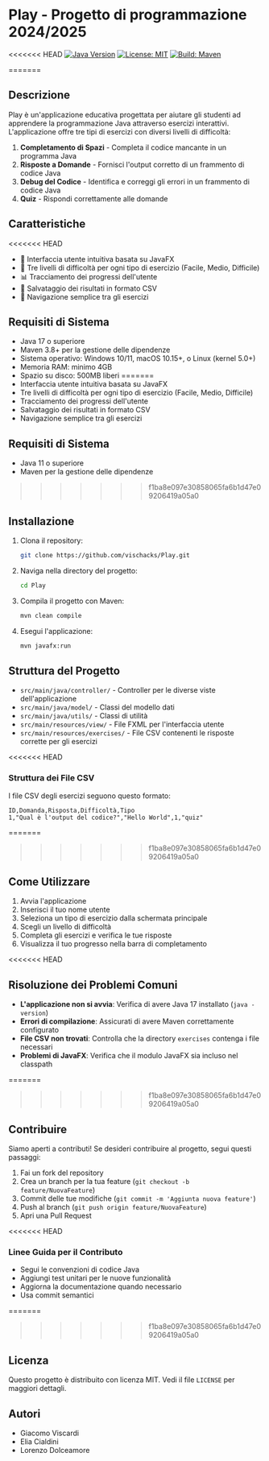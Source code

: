 


          
# Play - Progetto di programmazione 2024/2025

<<<<<<< HEAD
[![Java Version](https://img.shields.io/badge/Java-17%2B-blue.svg)](https://www.oracle.com/java/)
[![License: MIT](https://img.shields.io/badge/License-MIT-yellow.svg)](https://opensource.org/licenses/MIT)
[![Build: Maven](https://img.shields.io/badge/Build-Maven-green.svg)](https://maven.apache.org/)

=======

## Descrizione
Play è un'applicazione educativa progettata per aiutare gli studenti ad apprendere la programmazione Java attraverso esercizi interattivi. L'applicazione offre tre tipi di esercizi con diversi livelli di difficoltà:

1. **Completamento di Spazi** - Completa il codice mancante in un programma Java
2. **Risposte a Domande** - Fornisci l'output corretto di un frammento di codice Java
3. **Debug del Codice** - Identifica e correggi gli errori in un frammento di codice Java
4. **Quiz** - Rispondi correttamente alle domande

## Caratteristiche
<<<<<<< HEAD
- 🎨 Interfaccia utente intuitiva basata su JavaFX
- 🎯 Tre livelli di difficoltà per ogni tipo di esercizio (Facile, Medio, Difficile)
- 📊 Tracciamento dei progressi dell'utente
- 💾 Salvataggio dei risultati in formato CSV
- 🔄 Navigazione semplice tra gli esercizi

## Requisiti di Sistema
- Java 17 o superiore
- Maven 3.8+ per la gestione delle dipendenze
- Sistema operativo: Windows 10/11, macOS 10.15+, o Linux (kernel 5.0+)
- Memoria RAM: minimo 4GB
- Spazio su disco: 500MB liberi
=======
- Interfaccia utente intuitiva basata su JavaFX
- Tre livelli di difficoltà per ogni tipo di esercizio (Facile, Medio, Difficile)
- Tracciamento dei progressi dell'utente
- Salvataggio dei risultati in formato CSV
- Navigazione semplice tra gli esercizi

## Requisiti di Sistema
- Java 11 o superiore
- Maven per la gestione delle dipendenze
>>>>>>> f1ba8e097e30858065fa6b1d47e09206419a05a0

## Installazione
1. Clona il repository:
   ```bash
   git clone https://github.com/vischacks/Play.git
   ```
2. Naviga nella directory del progetto:
   ```bash
   cd Play
   ```
3. Compila il progetto con Maven:
   ```bash
   mvn clean compile
   ```
4. Esegui l'applicazione:
   ```bash
   mvn javafx:run
   ```

## Struttura del Progetto
- `src/main/java/controller/` - Controller per le diverse viste dell'applicazione
- `src/main/java/model/` - Classi del modello dati
- `src/main/java/utils/` - Classi di utilità
- `src/main/resources/view/` - File FXML per l'interfaccia utente
- `src/main/resources/exercises/` - File CSV contenenti le risposte corrette per gli esercizi

<<<<<<< HEAD
### Struttura dei File CSV
I file CSV degli esercizi seguono questo formato:
```csv
ID,Domanda,Risposta,Difficoltà,Tipo
1,"Qual è l'output del codice?","Hello World",1,"quiz"
```

=======
>>>>>>> f1ba8e097e30858065fa6b1d47e09206419a05a0
## Come Utilizzare
1. Avvia l'applicazione
2. Inserisci il tuo nome utente
3. Seleziona un tipo di esercizio dalla schermata principale
4. Scegli un livello di difficoltà
5. Completa gli esercizi e verifica le tue risposte
6. Visualizza il tuo progresso nella barra di completamento

<<<<<<< HEAD
## Risoluzione dei Problemi Comuni
- **L'applicazione non si avvia**: Verifica di avere Java 17 installato (`java -version`)
- **Errori di compilazione**: Assicurati di avere Maven correttamente configurato
- **File CSV non trovati**: Controlla che la directory `exercises` contenga i file necessari
- **Problemi di JavaFX**: Verifica che il modulo JavaFX sia incluso nel classpath

=======
>>>>>>> f1ba8e097e30858065fa6b1d47e09206419a05a0
## Contribuire
Siamo aperti a contributi! Se desideri contribuire al progetto, segui questi passaggi:
1. Fai un fork del repository
2. Crea un branch per la tua feature (`git checkout -b feature/NuovaFeature`)
3. Commit delle tue modifiche (`git commit -m 'Aggiunta nuova feature'`)
4. Push al branch (`git push origin feature/NuovaFeature`)
5. Apri una Pull Request

<<<<<<< HEAD
### Linee Guida per il Contributo
- Segui le convenzioni di codice Java
- Aggiungi test unitari per le nuove funzionalità
- Aggiorna la documentazione quando necessario
- Usa commit semantici

=======
>>>>>>> f1ba8e097e30858065fa6b1d47e09206419a05a0
## Licenza
Questo progetto è distribuito con licenza MIT. Vedi il file `LICENSE` per maggiori dettagli.

## Autori
- Giacomo Viscardi
- Elia Cialdini
- Lorenzo Dolceamore


